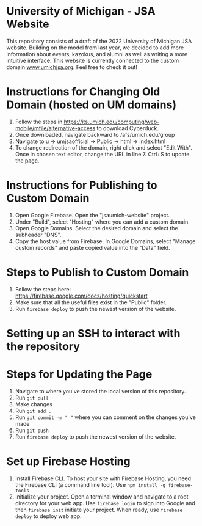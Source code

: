 # University of Michigan - JSA Website

This repository consists of a draft of the 2022 University of Michigan JSA website. Building on the model from last year, we decided to add more information about events, kazokus, and alumni as well as writing a more intuitive interface. This website is currently connected to the custom domain www.umichjsa.org. Feel free to check it out!

# Instructions for Changing Old Domain (hosted on UM domains)

1. Follow the steps in https://its.umich.edu/computing/web-mobile/mfile/alternative-access to download Cyberduck.
2. Once downloaded, navigate backward to /afs/umich.edu/group
3. Navigate to u -> umjsaofficial -> Public -> html -> index.html
4. To change redirection of the domain, right click and select "Edit With". Once in chosen text editor, change the URL in line 7. Ctrl+S to update the page.

# Instructions for Publishing to Custom Domain

1. Open Google Firebase. Open the "jsaumich-website" project.
2. Under "Build", select "Hosting" where you can add a custom domain.
3. Open Google Domains. Select the desired domain and select the subheader "DNS".
4. Copy the host value from Firebase. In Google Domains, select "Manage custom records" and paste copied value into the "Data" field.

# Steps to Publish to Custom Domain

1. Follow the steps here: https://firebase.google.com/docs/hosting/quickstart
2. Make sure that all the useful files exist in the "Public" folder.
3. Run `firebase deploy` to push the newest version of the website.

# Setting up an SSH to interact with the repository

# Steps for Updating the Page

1. Navigate to where you've stored the local version of this repository.
2. Run `git pull`
3. Make changes
4. Run `git add .`
5. Run `git commit -m " "` where you can comment on the changes you've made
6. Run `git push`
7. Run `firebase deploy` to push the newest version of the website.

# Set up Firebase Hosting

1. Install Firebase CLI. To host your site with Firebase Hosting, you need the Firebase CLI (a command line tool). Use `npm install -g firebase-tools`
2. Initialize your project. Open a terminal window and navigate to a root directory for your web app. Use `firebase login` to sign into Google and then `firebase init` initiate your project. When ready, use `firebase deploy` to deploy web app.
